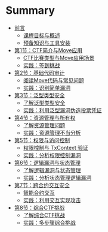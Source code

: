 # Summary

- [前言](ctfbook/preface/intro.md)
  - [课程目标与概述](ctfbook/preface/goals.md)
  - [预备知识与工具安装](ctfbook/preface/prerequisites.md)
- [第1节：CTF简介与Move应用](ctfbook/chapter_1/intro.md)
  - [CTF比赛类型与Move应用场景](ctfbook/chapter_1/move_applications.md)
  - [实践：签到挑战](ctfbook/chapter_1/practice.md)
  <!-- - [Task 1](ctfbook/chapter_1/task1.md) -->
- [第2节：基础代码审计](ctfbook/chapter_2/intro.md)
  - [阅读Move代码与常见问题](ctfbook/chapter_2/code_reading.md)
  - [实践：识别简单漏洞](ctfbook/chapter_2/practice.md)
  <!-- - [Task 2](ctfbook/chapter_2/task2.md) -->
- [第3节：泛型类型安全](ctfbook/chapter_3/intro.md)
  - [了解泛型类型安全](ctfbook/chapter_3/type_safety.md)
  - [实践：利用泛型漏洞伪造投票凭证](ctfbook/chapter_3/practice.md)
- [第4节：资源管理与所有权](ctfbook/chapter_4/intro.md)
  - [了解资源管理问题](ctfbook/chapter_4/global_storage.md)
  - [实践：资源管理不当分析](ctfbook/chapter_4/practice.md)
- [第5节：权限与访问控制](ctfbook/chapter_5/intro.md)
  - [权限控制与 TxContext 验证](ctfbook/chapter_5/access_control.md)
  - [实践：分析权限控制漏洞](ctfbook/chapter_5/practice.md)
- [第6节：逻辑漏洞与状态管理](ctfbook/chapter_6/intro.md)
  - [了解逻辑漏洞与状态管理](ctfbook/chapter_6/state_management.md)
  - [实践：分析状态管理逻辑漏洞](ctfbook/chapter_6/practice.md)
- [第7节：跨合约交互安全](ctfbook/chapter_7/intro.md)
  - [智能合约交互](ctfbook/chapter_7/cross_module.md)
  - [实践：利用交互实现攻击](ctfbook/chapter_7/practice.md)
- [第8节：综合CTF挑战](ctfbook/chapter_8/intro.md)
  - [了解综合CTF挑战](ctfbook/chapter_8/vulnerability_analysis.md)
  - [实践：多步骤综合挑战](ctfbook/chapter_8/practice.md)
<!-- - [附录](ctfbook/appendix/resources.md)
  - [推荐资源与工具](ctfbook/appendix/resources.md)
  - [常见问题解答](ctfbook/appendix/faq.md) -->
